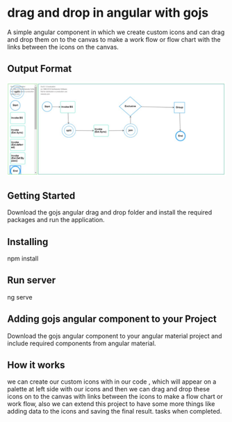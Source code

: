 # drag and drop in angular with gojs

A simple angular component in which we create custom icons and can drag and drop them on to the canvas to make a work flow or flow chart with the links between the icons on the canvas. 

## Output Format
![screenshot](demo-img/demo-img.PNG)

## Getting Started
Download the gojs angular drag and drop folder and install the required packages and run the application.

## Installing
npm install

## Run server
ng serve


## Adding gojs angular component to your Project
Download the gojs angular component to your angular material project and include required components from angular material.

## How it works
we can create our custom icons with in our code , which will appear on a palette at left side with our icons and then we can drag and drop these icons on to the canvas with links between the icons to make a flow chart or work flow, also we can extend this project to have some more things like adding data to the icons and saving the final result.
tasks when completed.
